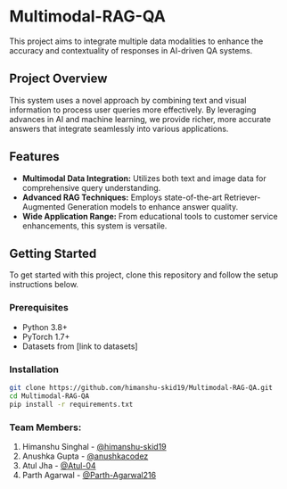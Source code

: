 # Multimodal-RAG-QA

This project aims to integrate multiple data modalities to enhance the accuracy and contextuality of responses in AI-driven QA systems.

## Project Overview
This system uses a novel approach by combining text and visual information to process user queries more effectively. By leveraging advances in AI and machine learning, we provide richer, more accurate answers that integrate seamlessly into various applications.

## Features
- **Multimodal Data Integration:** Utilizes both text and image data for comprehensive query understanding.
- **Advanced RAG Techniques:** Employs state-of-the-art Retriever-Augmented Generation models to enhance answer quality.
- **Wide Application Range:** From educational tools to customer service enhancements, this system is versatile.

## Getting Started
To get started with this project, clone this repository and follow the setup instructions below.

### Prerequisites
- Python 3.8+
- PyTorch 1.7+
- Datasets from [link to datasets]

### Installation
```bash
git clone https://github.com/himanshu-skid19/Multimodal-RAG-QA.git
cd Multimodal-RAG-QA
pip install -r requirements.txt
```

### Team Members:

1. Himanshu Singhal - [@himanshu-skid19](https://github.com/himanshu-skid19)
2. Anushka Gupta - [@anushkacodez](https://github.com/anushkacodez)
3. Atul Jha - [@Atul-04](https://github.com/Atul-04)
4. Parth Agarwal - [@Parth-Agarwal216](https://github.com/Parth-Agarwal216)
